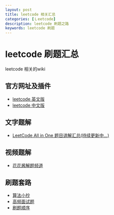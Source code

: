 ```yaml
---
layout: post
title: leetcode 相关汇总
categories: [Ｌeetcode]
description: leetcode 刷题之路
keywords: leetcode 刷题
---
```


leetcode 刷题汇总
================

leetcode 相关的wiki
<!-- 4183c4 -->

## 官方网址及插件

* [leetcode 英文版](https://leetcode.com/)
* [leetcode 中文版](https://leetcode-cn.com/)

## 文字题解

* [LeetCode All in One 题目讲解汇总(持续更新中...)](https://www.cnblogs.com/grandyang/p/4606334.html)

## 视频题解

* [花花酱解题频道](https://zxi.mytechroad.com/blog/)

## 刷题套路

* [算法小抄](https://labuladong.gitee.io/algo/)
* [高频面试题](https://leetcode-solution-leetcode-pp.gitbook.io/leetcode-solution/)
* [刷题顺序](https://www.zhihu.com/question/36738189/answer/908664455)